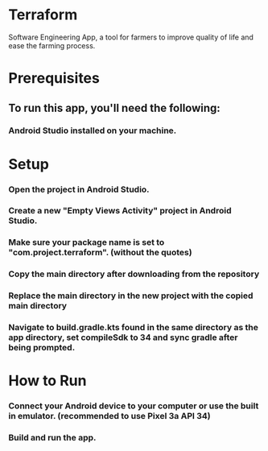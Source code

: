 # Terraform
Software Engineering App, a tool for farmers to improve quality of life and ease the farming process.  

# Prerequisites

## To run this app, you'll need the following:
### Android Studio installed on your machine.

# Setup
### Open the project in Android Studio.
### Create a new "Empty Views Activity" project in Android Studio.
### Make sure your package name is set to "com.project.terraform". (without the quotes)
### Copy the main directory after downloading from the repository
### Replace the main directory in the new project with the copied main directory
### Navigate to build.gradle.kts found in the same directory as the app directory, set compileSdk to 34 and sync gradle after being prompted.

# How to Run
### Connect your Android device to your computer or use the built in emulator. (recommended to use Pixel 3a API 34)
### Build and run the app.
